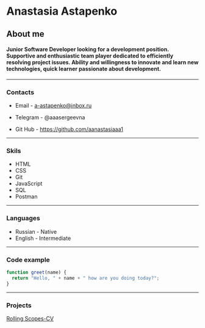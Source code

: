 # Anastasia Astapenko
## About me
#### Junior Software Developer looking for a development position. Supportive and enthusiastic team player dedicated to efficiently resolving project issues. Ability and willingness to innovate and learn new technologies, quick learner passionate about development.

___

### Contacts 

* Email - a-astapenko@inbox.ru

* Telegram - @aaasergeevna

* Git Hub - https://github.com/aanastasiaaa1

___

### Skils

* HTML
* CSS
* Git
* JavaScript
* SQL
* Postman

___

### Languages

* Russian - Native
* English - Intermediate

___

### Code example

```javascript
function greet(name) {
  return "Hello, " + name + " how are you doing today?";
}
```
___

### Projects

[Rolling Scopes-CV](https://aanastasiaaa1.github.io/rsschool-cv/cv)